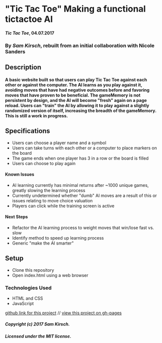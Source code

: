# "Tic Tac Toe" Making a functional tictactoe AI

#### _Tic Tac Toe_, 04.07.2017

### By _Sam Kirsch_, rebuilt from an initial collaboration with Nicole Sanders

## Description

#### A basic website built so that users can play Tic Tac Toe against each other or against the computer. The AI learns as you play against it, avoiding moves that have had negative outcomes before and favoring moves that have proven to be beneficial. The gameMemory is not persistent by design, and the AI will become "fresh" again on a page reload. Users can "train" the AI by allowing it to play against a slightly randomized version of itself, increasing the breadth of the gameMemory. This is still a work in progress.

## Specifications

* Users can choose a player name and a symbol
* Users can take turns with each other or a computer to place markers on the board
* The game ends when one player has 3 in a row or the board is filled
* Users can choose to play again

#### Known Issues

* AI learning currently has minimal returns after ~1000 unique games, greatly slowing the learning process
* Currently undetermined whether "dumb" AI moves are a result of this or issues relating to move choice valuation
* Players can click while the training screen is active

#### Next Steps

* Refactor the AI learning process to weight moves that win/lose fast vs. slow
* Identify method to speed up learning process
* Generic "make the AI smarter"

## Setup

* Clone this repository
* Open index.html using a web browser

### Technologies Used

* HTML and CSS
* JavaScript

[github link for this project](https://github.com/denalisk/tictactoe)
//
[view this project on gh-pages](https://denalisk.github.io/tictactoe/)

##### Copyright (c) 2017 Sam Kirsch.

##### Licensed under the MIT license.
